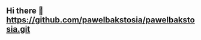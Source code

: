 ## Hi there 👋https://github.com/pawelbakstosia/pawelbakstosia.git

<!--git config --global user.name "Mona Lisa"
**pawelbakstosia/pawelbakstosia** is a ✨ _special_ ✨ repository because its `README.md` (this file) appears on your GitHub profile.

Here are some ideas to get you started:

- 🔭 I’m currently working on ...git config --global user.name "Mona Lisa"
- 🌱 I’m currently learning ...git config --global user.name "Mona Lisa"
- 👯 I’m looking to collaborate on ...
- 🤔 I’m looking for help with ...git config --global user.name "Mona Lisa"
- 💬 Ask me about ...
- 📫 How to reach me: ...
- 😄 Pronouns: ...
- ⚡ Fun fact: ...
-->
